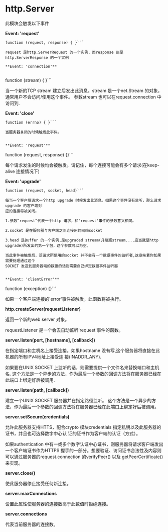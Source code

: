 # http.Server
此模块会触发以下事件


**Event: 'request'**
```
function (request, response) { }```

request 是http.ServerRequest 的一个实例，而response 则是http.ServerResponse 的一个实例

**Event: 'connection'**


```
function (stream) { }```

当一个新的TCP stream 建立后发出此消息。stream 是一个net.Stream 的对象，通常用户不会访问/使用这个事件。
参数stream 也可以在request.connection 中访问到.


**Event: 'close'**
```
function (errno) { }```

当服务器关闭的时候触发此事件。


**Event: 'request'**
```
function (request, response) {}```

每个请求发生的时候均会被触发。请记住，每个连接可能会有多个请求(在keep-alive 连接情况下)


**Event: 'upgrade'**
```
function (request, socket, head)```

每当一个客户端请求一个http upgrade 时候发出此消息。如果这个事件没有监听，那么请求upgrade 的客户端对
应的连接将被关闭。

1.参数“request”代表一个http 请求，和'request'事件的参数意义相同。

2.socket 是在服务器与客户端之间连接用的网络socket

3.head 是Buffer 的一个实例,是upgraded stream(升级版stream....应当就是http upgrade)所发出的第一个包，这个参数可以为空。

当此事件被触发后，该请求所使用的socket 并不会有一个数据事件的监听者,这意味着你如果需要处理通过这个
SOCKET 发送到服务器端的数据的话则需要自己绑定数据事件监听器


**Event: 'clientError'**
```
function (exception) {}```

如果一个客户端连接的'error'事件被触发，此函数将被执行。


**http.createServer(requestListener)**


返回一个新的web server 对象。


requestListener 是一个会去自动监听'request'事件的函数。


**server.listen(port, [hostname], [callback])**


在指定端口和主机名上接受连接。如果hostname 没有写,这个服务器将直接在此机器的所有IPV4地址上接受连
接(INADDR_ANY).


如果要在UNIX SOCKET 上监听的话，则需要提供一个文件名来替换端口和主机名.
这个方法是一个异步的方法，作为最后一个参数的回调方法将在服务器已经在此端口上绑定好后被调用.


**server.listen(path, [callback])**


建立一个UNIX SOCKET 服务器并在指定路径监听。
这个方法是一个异步的方法，作为最后一个参数的回调方法将在服务器已经在此端口上绑定好后被调用。


**server.setSecure(credentials)**


允许此服务器支持HTTS，配合crypto 模块credentials 指定私钥以及此服务器的证书，并且也可选择数字中心认
证的证书作为客户端的认证（方式）。


如果authentication 中有一或多个数字认证中心证书，则服务器将请求客户端发出一个客户端证书作为HTTPS
握手的一部分。想要验证、访问证书合法性及内容则可以通过服务器的request.connection 的verifyPeer() 以及
getPeerCertificate() 来实现。


**server.close()**


使此服务器停止接受任何新连接。


**server.maxConnections**


设置此属性使服务器的连接数高于此数值时拒绝连接。


**server.connections**


代表当前服务器的连接数。
